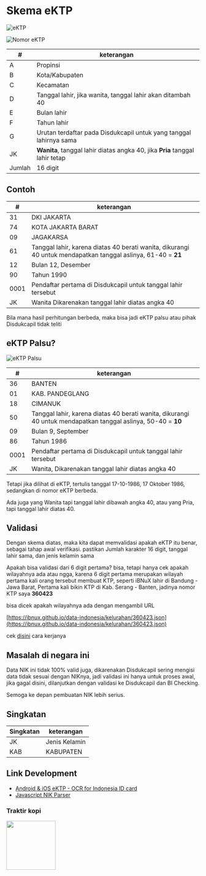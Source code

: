 # Skema eKTP

![eKTP](eKTP.jpg)

![Nomor eKTP](nomorktp.png)

| # | keterangan |
|---|---|
| A | Propinsi |
| B | Kota/Kabupaten |
| C | Kecamatan |
| D | Tanggal lahir, jika wanita, tanggal lahir akan ditambah 40 |
| E | Bulan lahir |
| F | Tahun lahir |
| G | Urutan terdaftar pada Disdukcapil untuk yang tanggal lahirnya sama|
| JK | **Wanita**, tanggal lahir diatas angka 40, jika **Pria** tanggal lahir tetap |
| Jumlah | 16 digit |


## Contoh

| # | keterangan |
|---|---|
| 31 | DKI JAKARTA |
| 74 | KOTA JAKARTA BARAT |
| 09 | JAGAKARSA |
| 61 | Tanggal lahir, karena diatas 40 berati wanita, dikurangi 40 untuk mendapatkan tanggal aslinya, 61-40 = **21** |
| 12 | Bulan 12, Desember |
| 90 | Tahun 1990 |
| 0001 | Pendaftar pertama di Disdukcapil untuk tanggal lahir tersebut |
| JK | Wanita Dikarenakan tanggal lahir diatas angka 40 |

Bila mana hasil perhitungan berbeda, maka bisa jadi eKTP palsu atau pihak Disdukcapil tidak teliti

## eKTP Palsu?
![eKTP Palsu](ektp_palsu.jpg)

| # | keterangan |
|---|---|
| 36 | BANTEN |
| 01 | KAB. PANDEGLANG |
| 18 | CIMANUK |
| 50 | Tanggal lahir, karena diatas 40 berati wanita, dikurangi 40 untuk mendapatkan tanggal aslinya, 50-40 = **10** |
| 09 | Bulan 9, September |
| 86 | Tahun 1986 |
| 0001 | Pendaftar pertama di Disdukcapil untuk tanggal lahir tersebut|
| JK | Wanita, Dikarenakan tanggal lahir diatas angka 40 |

Tetapi jika dilihat di eKTP, tertulis tanggal 17-10-1986, 17 Oktober 1986, sedangkan di nomor eKTP berbeda.

Ada juga yang Wanita tapi tanggal lahir dibawah angka 40, atau yang Pria, tapi tanggal lahir diatas 40.

## Validasi

Dengan skema diatas, maka kita dapat memvalidasi apakah eKTP itu benar, sebagai tahap awal verifikasi. pastikan Jumlah karakter 16 digit, tanggal lahir sama, dan jenis kelamin sama

Apakah bisa validasi dari 6 digit pertama?
bisa, tetapi hanya cek apakah wilayahnya ada atau ngga, karena 6 digit pertama merupakan wilayah pertama kali orang tersebut membuat KTP, seperti iBNuX lahir di Bandung - Jawa Barat, Pertama kali bikin KTP di Kab. Serang - Banten, jadinya nomor KTP saya **360423**

bisa dicek apakah wilayahnya ada dengan mengambil URL

[https://ibnux.github.io/data-indonesia/kelurahan/360423.json](https://ibnux.github.io/data-indonesia/kelurahan/360423.json)

cek [disini](https://ibnux.github.io/data-indonesia/) cara kerjanya

## Masalah di negara ini
Data NIK ini tidak 100% valid juga, dikarenakan Disdukcapil sering mengisi data tidak sesuai dengan NIKnya, jadi validasi ini hanya untuk proses awal, jika gagal disini, dilanjutkan dengan validasi ke Disdukcapil dan BI Checking.

Semoga ke depan pembuatan NIK lebih serius.

## Singkatan
| Singkatan | keterangan |
|---|---|
| JK | Jenis Kelamin |
| KAB | KABUPATEN |

## Link Development

* [Android & iOS eKTP - OCR for Indonesia ID card](https://github.com/anilbattini/eKTP)
* [Javascript NIK Parser](https://github.com/bachors/nik_parse.js)

### Traktir kopi

[<img src="https://ibnux.github.io/KaryaKarsa-button/karyaKarsaButton.png" width="128">](https://karyakarsa.com/ibnux)